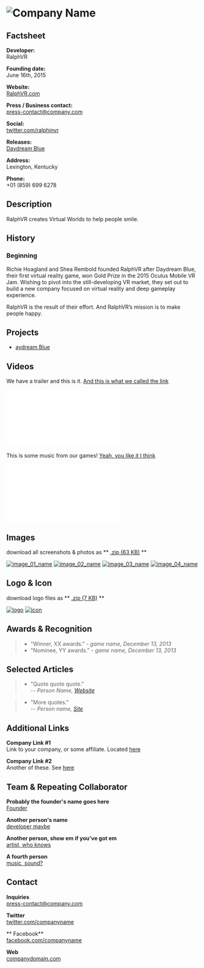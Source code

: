 # ![Company Name](assets/images/header.png)

## Factsheet

**Developer:**  
RalphVR

**Founding date:**  
June 16th, 2015

**Website:**  
[RalphVR.com][homepage]

**Press / Business contact:**  
[press-contact@company.com][contact]

**Social:**  
[twitter.com/ralphinvr][twitter]  
<!--[facebook.com/companyname][facebook]
[Skype](callto:companyskypename)-->

**Releases:**  
[Daydream Blue][example_project]

**Address:**  
Lexington, Kentucky

**Phone:**  
+01 (859) 699 6278

## Description

RalphVR creates Virtual Worlds to help people smile.

## History

### Beginning

Richie Hoagland and Shea Rembold founded RalphVR after Daydream Blue, their first virtual reality game, won Gold Prize in the 2015 Oculus Mobile VR Jam.  Wishing to pivot into the still-developing VR market, they  set out to build a new company focused on virtual reality and deep gameplay experience.

RalphVR is the result of their effort.  And RalphVR’s mission is to make people happy.    

## Projects

* [aydream Blue][example_project]

## Videos

We have a trailer and this is it. [And this is what we called the link](https://www.youtube.com/watch?v=WB0yAm6iXEw "Gunhouse Trailer on Youtube")  

<iframe src="//www.youtube.com/embed/WB0yAm6iXEw" frameborder="0" allowfullscreen></iframe>

<br>

This is some music from our games! [Yeah, you like it I think](http://www.youtube.com/watch?v=hxQAUADFCzw "Motohiro Kawashima live")
<iframe src="//www.youtube.com/embed/hxQAUADFCzw" frameborder="0" allowfullscreen></iframe>

## Images

download all screenshots & photos as ** [.zip (63 KB)](assets/images/images.zip "Images zip") **

[![image_01_name](assets/images/image_01.png)](assets/images/image_01.png)
[![image_02_name](assets/images/image_02.png)](assets/images/image_02.png)
[![image_03_name](assets/images/image_03.png)](assets/images/image_03.png)
[![image_04_name](assets/images/image_04.png)](assets/images/image_04.png)

## Logo & Icon

download logo files as ** [.zip (7 KB)]( assets/images/logo.zip "Logo & Icon zip") **

[![logo](assets/images/logo.png)](assets/images/logo.png "Logo")
[![icon](assets/images/icon.png)](assets/images/icon.png "Icon")

## Awards & Recognition

> * "Winner, XX awards." - *game name, December 13, 2013*
> * "Nominee, YY awards." - *game name, December 13, 2013*

## Selected Articles

> * "Quote quote quote."  
-- *Person Name, [Website](http://www.website.com/)*


> * "More quotes."  
-- *Person name, [Site](http://geocities.blog.com/)*


## Additional Links

**Company Link #1**  
Link to your company, or some affiliate. Located [here](https://link)

**Company Link #2**  
Another of these. See [here](https://link)

## Team & Repeating Collaborator

**Probably the founder's name goes here**  
[Founder](https://link)

**Another person's name**  
[developer maybe](https://link)

**Another person, show em if you've got em**  
[artist, who knows](https://link)

**A fourth person**  
[music, sound?](https://link)

## Contact

**Inquiries**  
[press-contact@company.com][contact]

**Twitter**  
[twitter.com/companyname][twitter]

** Facebook**  
[facebook.com/companyname][facebook]

**Web**  
[companydomain.com][homepage]

<!--- =====================================================================  -->
<!--- Referenced links -->

[homepage]: http://ralphvr.com "RalphVR"

[contact]: mailto:press-contact@company.com

<!--- Social -->

[twitter]: https://twitter.com/ralphinvr
[facebook]: https://facebook.com/companyname
[skype]: callto:companyskypename

<!--- Projects  -->

[example_project]: projects/daydreamblue/
